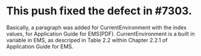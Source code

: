 # This push fixed the defect in #7303.
Basically, a paragraph was added for CurrentEnvironment with the index values, for Application Guide for EMS(PDF).
CurrentEnvironment is a built in variable in EMS, as descriped in Table 2.2 within Chapter 2.2.1 of Application Guide for EMS.
